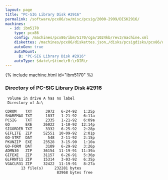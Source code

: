 ```yaml
---
layout: page
title: "PC-SIG Library Disk #2916"
permalink: /software/pcx86/sw/misc/pcsig/2000-2999/DISK2916/
machines:
  - id: ibm5170
    type: pcx86
    config: /machines/pcx86/ibm/5170/cga/1024kb/rev3/machine.xml
    diskettes: /machines/pcx86/diskettes.json,/disks/pcsigdisks/pcx86/diskettes.json
    autoGen: true
    autoMount:
      B: "PC-SIG Library Disk #2916"
    autoType: $date\r$time\rB:\rDIR\r
---
```


{% include machine.html id="ibm5170" %}

### Directory of PC-SIG Library Disk #2916

     Volume in drive A has no label
     Directory of A:\

    CDROM    TXT      3972   6-24-92   1:25p
    SHAREMAG TXT      1837   1-21-92   6:11a
    PCSIG    TXT      2335   1-21-92   6:09a
    GO       EXE     26022   1-10-92  12:14p
    SIGORDER TXT      3332   6-25-92   2:28p
    GIFLITE  ZIP     52551  10-09-92   2:01p
    GO-STRT  DAT       548   2-11-92   2:15p
    PKUNZIP  EXE     23528   3-15-90   1:10a
    GO-FORM  DAT      3109   6-29-92   3:26p
    ADMN30   ZIP     36154  11-19-91  11:39a
    GIFEXE   ZIP     31157   6-26-91   5:36p
    GLFRNT11 ZIP     15314   3-03-92   6:35p
    VGACLR31 ZIP     32422  11-19-91   8:27a
           13 file(s)     232281 bytes
                           83968 bytes free
